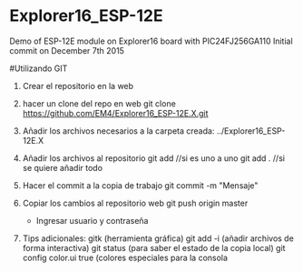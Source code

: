 # Explorer16_ESP-12E
Demo of ESP-12E module on Explorer16 board with PIC24FJ256GA110
Initial commit on December 7th 2015

#Utilizando GIT

1. Crear el repositorio en la web
2. hacer un clone del repo en web
	git clone https://github.com/EM4/Explorer16_ESP-12E.X.git
3. Añadir los archivos necesarios a la carpeta creada:
	../Explorer16_ESP-12E.X
4. Añadir los archivos al repositorio
	git add <archivo>  //si es uno a uno
	git add . //si se quiere añadir todo
5. Hacer el commit a la copia de trabajo
	git commit -m "Mensaje"
6. Copiar los cambios al repositorio web
	git push origin master
	* Ingresar usuario y contraseña

7. Tips adicionales:
	gitk (herramienta gráfica)
	git add -i (añadir archivos de forma interactiva)
	git status (para saber el estado de la copia local)
	git config color.ui true (colores especiales para la consola
